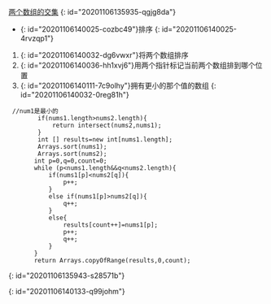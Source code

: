 [两个数组的交集](https://leetcode-cn.com/problems/intersection-of-two-arrays-ii/)
{: id="20201106135935-qgjg8da"}

* {: id="20201106140025-cozbc49"}排序
{: id="20201106140025-4rvzqp1"}

1. {: id="20201106140032-dg6vwxr"}将两个数组排序
2. {: id="20201106140036-hh1xvj6"}用两个指针标记当前两个数组排到哪个位置
3. {: id="20201106140111-7c9olhy"}拥有更小的那个值的数组
{: id="20201106140032-0reg81h"}

```
 //num1是最小的
        if(nums1.length>nums2.length){
            return intersect(nums2,nums1);
        }
        int [] results=new int[nums1.length];
        Arrays.sort(nums1);
        Arrays.sort(nums2);
       int p=0,q=0,count=0;
       while (p<nums1.length&&q<nums2.length){
           if(nums1[p]<nums2[q]){
               p++;
           }
           else if(nums1[p]>nums2[q]){
               q++;
           }
           else{
               results[count++]=nums1[p];
               p++;
               q++;
           }
       }
       return Arrays.copyOfRange(results,0,count);
```
{: id="20201106135943-s28571b"}

{: id="20201106140133-q99johm"}
